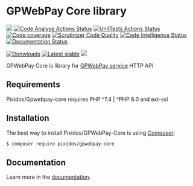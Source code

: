 # GPWebPay Core library
![](https://img.shields.io/badge/PHPStan-enabled-brightgreen.svg?style=flat)
[![Code Analyse Actions Status](https://github.com/Pixidos/gpwebpay-core/workflows/Code%20Analyse/badge.svg?branch=master)](https://github.com/Pixidos/gpwebpay-core/actions)
[![UnitTests Actions Status](https://github.com/Pixidos/gpwebpay-core/workflows/Unit%20Tests/badge.svg?branch=master)](https://github.com/Pixidos/gpwebpay-core/actions)
[![Code coverage](https://codecov.io/gh/Pixidos/gpwebpay-core/branch/master/graph/badge.svg)](https://codecov.io/gh/Pixidos/gpwebpay-core)
[![Scrutinizer Code Quality](https://scrutinizer-ci.com/g/Pixidos/gpwebpay-core/badges/quality-score.png?b=master)](https://scrutinizer-ci.com/g/Pixidos/gpwebpay-core/?branch=master)
[![Code Intelligence Status](https://scrutinizer-ci.com/g/Pixidos/gpwebpay-core/badges/code-intelligence.svg?b=master)](https://scrutinizer-ci.com/code-intelligence)
[![Documentation Status](https://readthedocs.org/projects/gpwebpay-core/badge/?version=latest)](https://gpwebpay-core.readthedocs.io/en/latest/?badge=latest)

[![Donwloads](https://poser.pugx.org/pixidos/gpwebpay-core/downloads)](https://packagist.org/packages/pixidos/gpwebpay-core)
[![Latest stable](https://img.shields.io/packagist/v/pixidos/gpwebpay-core.svg)](https://packagist.org/packages/pixidos/gpwebpay-core)
![](https://img.shields.io/badge/php-7.4%20to%208.2-777bb3.svg?logo=php&logoColor=white&labelColor=555555%22)

GPWebPay Core is library for [GPWebPay service](http://www.gpwebpay.cz/ ) HTTP API


Requirements
------------

Pixidos/Gpwebpay-core requires PHP ^7.4 | ^PHP 8.0 and ext-ssl



Installation
------------

The best way to install Pixidos/GPWebPay-Core is using  [Composer](http://getcomposer.org/):

```sh
$ composer require pixidos/gpwebpay-core
```


Documentation
-------------

Learn more in the [documentation](https://gpwebpay-core.readthedocs.io/en/latest/).


